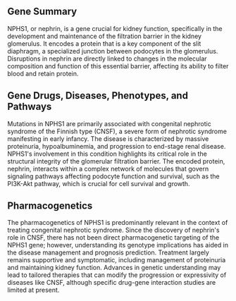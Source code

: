 ## Gene Summary
NPHS1, or nephrin, is a gene crucial for kidney function, specifically in the development and maintenance of the filtration barrier in the kidney glomerulus. It encodes a protein that is a key component of the slit diaphragm, a specialized junction between podocytes in the glomerulus. Disruptions in nephrin are directly linked to changes in the molecular composition and function of this essential barrier, affecting its ability to filter blood and retain protein.

## Gene Drugs, Diseases, Phenotypes, and Pathways
Mutations in NPHS1 are primarily associated with congenital nephrotic syndrome of the Finnish type (CNSF), a severe form of nephrotic syndrome manifesting in early infancy. The disease is characterized by massive proteinuria, hypoalbuminemia, and progression to end-stage renal disease. NPHS1's involvement in this condition highlights its critical role in the structural integrity of the glomerular filtration barrier. The encoded protein, nephrin, interacts within a complex network of molecules that govern signaling pathways affecting podocyte function and survival, such as the PI3K-Akt pathway, which is crucial for cell survival and growth.

## Pharmacogenetics
The pharmacogenetics of NPHS1 is predominantly relevant in the context of treating congenital nephrotic syndrome. Since the discovery of nephrin's role in CNSF, there has not been direct pharmacogenetic targeting of the NPHS1 gene; however, understanding its genotype implications has aided in the disease management and prognosis prediction. Treatment largely remains supportive and symptomatic, including management of proteinuria and maintaining kidney function. Advances in genetic understanding may lead to tailored therapies that can modify the progression or expressivity of diseases like CNSF, although specific drug-gene interaction studies are limited at present.